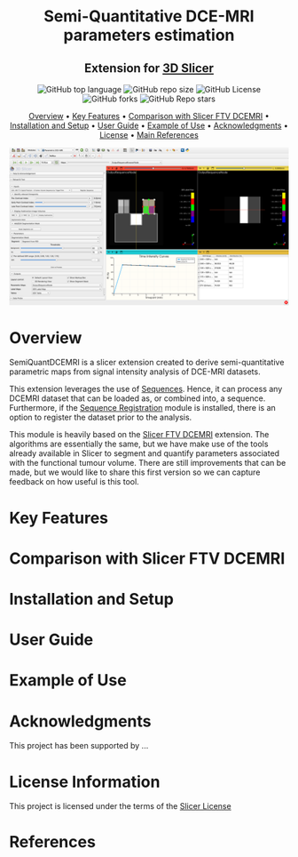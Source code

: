 <h1 align="center">
  Semi-Quantitative DCE-MRI parameters estimation
  <br>
</h1>
<h2 align="center">Extension for <a href="https://slicer.org" target="_blank">3D Slicer</a></h2>

<p align="center">
<img alt="GitHub top language" src="https://img.shields.io/github/languages/top/jlulloaa/SlicerSemiQuantDCEMRI?style=plastic">
<img alt="GitHub repo size" src="https://img.shields.io/github/repo-size/jlulloaa/SlicerSemiQuantDCEMRI?color=yellow&style=plastic">
<img alt="GitHub License" src="https://img.shields.io/github/license/jlulloaa/SlicerSemiQuantDCEMRI?style=plastic">
<img alt="GitHub forks" src="https://img.shields.io/github/forks/jlulloaa/SlicerSemiQuantDCEMRI?style=social">
<img alt="GitHub Repo stars" src="https://img.shields.io/github/stars/jlulloaa/SlicerSemiQuantDCEMRI?style=social">
</p>

<p align="center">
  <a href="#overview">Overview</a> •
  <a href="#key-features">Key Features</a> •
  <a href="#comparison-with-slicerftvdcemri">Comparison with Slicer FTV DCEMRI</a> •
  <a href="#installation-and-setup">Installation and Setup</a> •
  <a href="#user-guide">User Guide</a> •
  <a href="#example-of-use">Example of Use</a> •
  <a href="#acknowledgments">Acknowledgments</a> •
  <a href="#license-information">License</a> •
  <a href="#references">Main References</a>
</p>

<img alt="Welcome Page Screenshot" src="docs/imgs/screenshot001.png"> </a>

# Overview


SemiQuantDCEMRI is a slicer extension created to derive semi-quantitative parametric maps from signal intensity analysis of DCE-MRI datasets. 

This extension leverages the use of [Sequences](https://slicer.readthedocs.io/en/latest/user_guide/modules/sequences.html). Hence, it can process any DCEMRI dataset that can be loaded as, or combined into, a sequence. Furthermore, if the [Sequence Registration](https://github.com/moselhy/SlicerSequenceRegistration#volume-sequence-registration-for-3d-slicer) module is installed, there is an option to register the dataset prior to the analysis. 

This module is heavily based on the [Slicer FTV DCEMRI](https://github.com/rnadkarni2/SlicerBreast_DCEMRI_FTV) extension. The algorithms are essentially the same, but we have make use of the tools already available in Slicer to segment and quantify parameters associated with the functional tumour volume. There are still improvements that can be made, but we would like to share this first version so we can capture feedback on how useful is this tool.


# Key Features

# Comparison with Slicer FTV DCEMRI

# Installation and Setup

# User Guide

# Example of Use

# Acknowledgments
This project has been supported by ...

# License Information

This project is licensed under the terms of the [Slicer License](https://github.com/Slicer/Slicer/blob/master/License.txt)

# References
